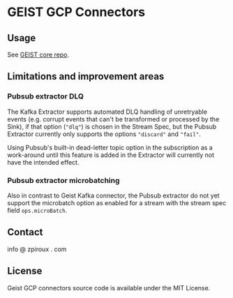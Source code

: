 # GEIST GCP Connectors
## Usage
See [GEIST core repo](https://github.com/zpiroux/geist).

## Limitations and improvement areas

### Pubsub extractor DLQ
The Kafka Extractor supports automated DLQ handling of unretryable events (e.g. corrupt events that can't be transformed or processed by the Sink), if that option (`"dlq"`) is chosen in the Stream Spec, but the Pubsub Extractor currently only supports the options `"discard"` and `"fail"`.

Using Pubsub's built-in dead-letter topic option in the subscription as a work-around until this feature is added in the Extractor will currently not have the intended effect.

### Pubsub extractor microbatching
Also in contrast to Geist Kafka connector, the Pubsub extractor do not yet support the microbatch option as enabled for a stream with the stream spec field `ops.microBatch`.

## Contact
info @ zpiroux . com

## License
Geist GCP connectors source code is available under the MIT License.
